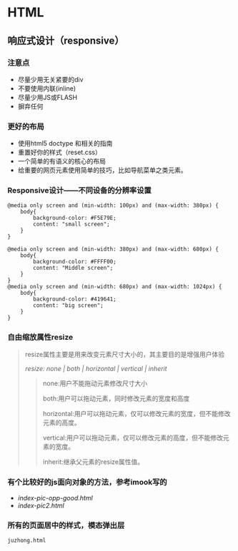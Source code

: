 # HTML

## 响应式设计（responsive）

### 注意点
+ 尽量少用无关紧要的div
+ 不要使用内联(inline)
+ 尽量少用JS或FLASH
+ 摒弃任何

### 更好的布局
- 使用html5 doctype 和相关的指南
- 重置好你的样式（reset.css）
- 一个简单的有语义的核心的布局
- 给重要的网页元素使用简单的技巧，比如导航菜单之类元素。


### Responsive设计——不同设备的分辨率设置

	@media only screen and (min-width: 100px) and (max-width: 380px) {
		body{
			background-color: #F5E79E;
			content: "small screen";
		}
	}

	@media only screen and (min-width: 380px) and (max-width: 680px) {
		body{
			background-color: #FFFF00;
			content: "Middle screen";
		}
	}
	@media only screen and (min-width: 680px) and (max-width: 1024px) {
		body{
			background-color: #419641;
			content: "big screen";
		}
	}
### 自由缩放属性resize
> resize属性主要是用来改变元素尺寸大小的，其主要目的是增强用户体验
>
> *resize: none | both | horizontal | vertical | inherit*
>> none:用户不能拖动元素修改尺寸大小
>>
>>both:用户可以拖动元素，同时修改元素的宽度和高度
>>
>>horizontal:用户可以拖动元素，仅可以修改元素的宽度，但不能修改元素的高度。
>>
>>vertical:用户可以拖动元素，仅可以修改元素的高度，但不能修改元素的宽度。
>>
>>inherit:继承父元素的resize属性值。
	
### 有个比较好的js面向对象的方法，参考imook写的
+ *index-pic-opp-good.html*		
+ *index-pic2.html*

### 所有的页面居中的样式，模态弹出层
	juzhong.html
	



